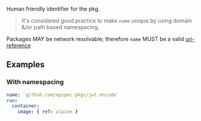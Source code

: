 Human friendly identifier for the pkg.

> It's considered good practice to make `name` unique by using domain
> &/or path based namespacing.

Packages MAY be network resolvable; therefore `name` MUST be a valid
[uri-reference](https://tools.ietf.org/html/rfc3986#section-4.1)

## Examples

### With namespacing

```yaml
name: `github.com/opspec-pkgs/jwt.encode`
run:
  container:
    image: { ref: alpine }
```
